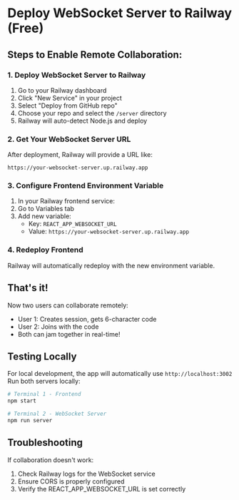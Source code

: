 # Deploy WebSocket Server to Railway (Free)

## Steps to Enable Remote Collaboration:

### 1. Deploy WebSocket Server to Railway

1. Go to your Railway dashboard
2. Click "New Service" in your project
3. Select "Deploy from GitHub repo"
4. Choose your repo and select the `/server` directory
5. Railway will auto-detect Node.js and deploy

### 2. Get Your WebSocket Server URL

After deployment, Railway will provide a URL like:
```
https://your-websocket-server.up.railway.app
```

### 3. Configure Frontend Environment Variable

1. In your Railway frontend service:
2. Go to Variables tab
3. Add new variable:
   - Key: `REACT_APP_WEBSOCKET_URL`
   - Value: `https://your-websocket-server.up.railway.app`

### 4. Redeploy Frontend

Railway will automatically redeploy with the new environment variable.

## That's it! 

Now two users can collaborate remotely:
- User 1: Creates session, gets 6-character code
- User 2: Joins with the code
- Both can jam together in real-time!

## Testing Locally

For local development, the app will automatically use `http://localhost:3002`
Run both servers locally:
```bash
# Terminal 1 - Frontend
npm start

# Terminal 2 - WebSocket Server  
npm run server
```

## Troubleshooting

If collaboration doesn't work:
1. Check Railway logs for the WebSocket service
2. Ensure CORS is properly configured
3. Verify the REACT_APP_WEBSOCKET_URL is set correctly